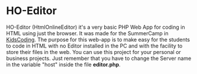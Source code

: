# HO-Editor
HO-Editor (HtmlOnlineEditor) it's a very basic PHP Web App for coding in HTML using just the browser. 
It was made for the SummerCamp in [KidsCoding](http://kidscoding.com.mx/). The purpose for this web-app is to make easy for the students to 
code in HTML with no Editor installed in the PC and with the facility to store their files in the web.
You can use this project for your personal or business projects. Just remember that you have to change the Server name in the variable "host" inside 
the file **editor.php**.
